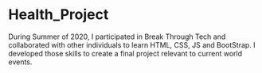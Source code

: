 # Health_Project
During Summer of 2020, I participated in Break Through Tech  and collaborated with other individuals to learn HTML, CSS, JS and BootStrap. I developed those skills to create a final project relevant to current world events.
